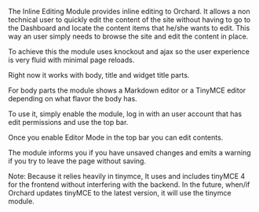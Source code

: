 The Inline Editing Module provides inline editing to Orchard. It allows a non technical user to quickly edit the content of the site without having to go to the Dashboard and locate the content items that he/she wants to edit. This way an user simply needs to browse the site and edit the content in place.

To achieve this the module uses knockout and ajax so the user experience is very fluid with minimal page reloads.

Right now it works with body, title and widget title parts.

For body parts the module shows a Markdown editor or a TinyMCE editor depending on what flavor the body has.

To use it, simply enable the module,  log in with an user account that has edit permissions and use the top bar.

Once you enable Editor Mode in the top bar you can edit contents.

The module informs you if you have unsaved changes and emits a warning if you try to leave the page without saving.

Note:
Because it relies heavily in tinymce, It uses and includes tinyMCE 4 for the frontend without interfering with the backend. In the future, when/if Orchard updates tinyMCE to the latest version, it will use the tinymce module.
